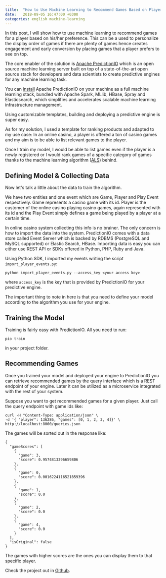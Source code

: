```yaml
---
title:  "How to Use Machine Learning to Recommend Games Based on Player Preference"
date:   2018-09-05 16:47:00 +0300
categories: english machine-learning
---
```


In this post, I will show how to use machine learning to recommend games for a player based on his/her preference. This can be a used to personalize the display order of games if there are plenty of games hence creates engagement and early conversion by placing games that a player prefers to see on top.

The core enabler of the solution is [Apache PredictionIO](http://predictionio.apache.org) which is an open source machine learning server built on top of a state-of-the-art open source stack for developers and data scientists to create predictive engines for any machine learning task.

You can [install](https://predictionio.apache.org/install/) Apache PredictionIO on your machine as a full machine learning stack, bundled with Apache Spark, MLlib, HBase, Spray and Elasticsearch, which simplifies and accelerates scalable machine learning infrastructure management.

Using customizable templates, building and deploying a predictive engine is super easy.

As for my solution, I used a template for ranking 
products and adapted to my use case: In an online casino, a player is offered a ton of casino games and my aim is to be able to list relevant games to the player.

Once I train my model, I would be able to list games even if the player is a newly registered or I would rank games of a specific category of games thanks to the machine learning algorithm ([ALS](https://spark.apache.org/docs/2.0.0/api/java/org/apache/spark/mllib/recommendation/ALS.html)) behind.

## Defining Model & Collecting Data
Now let's talk a little about the data to train the algorithm.

We have two entities and one event which are Game, Player and Play Event respectively. Game represents a casino game with its id. Player is the customer of the online casino playing casino games, again represented with its id and the Play Event simply defines a game being played by a player at a certain time.

In online casino system collecting this info is no brainer. The only concern is how to import the data into the system. PredictionIO comes with a data store called Event Server which is backed by RDBMS (PostgreSQL and MySQL supported) or Elastic Search, HBase. Importing data is easy you can either use REST API or SDKs offered in Python, PHP, Ruby and Java.

Using Python SDK, I imported my events writing the script `import_player_events.py`:

```
python import_player_events.py --access_key <your access key>
```

where `access_key` is the key that is provided by PredictionIO for your predictive engine.

The important thing to note in here is that you need to define your model according to the algorithm you use for your engine.

## Training the Model

Training is fairly easy with PredictionIO. All you need to run:

```
pio train
```

in your project folder.

## Recommending Games

Once you trained your model and deployed your engine to PredictionIO you can retrieve recommended games by the query interface which is a REST endpoint of your engine. Later it can be utilized as a microservice integrated with the rest of your system.

Suppose you want to get recommended games for a given player. Just call the query endpoint with game ids like:

```
curl -H "Content-Type: application/json" \
-d '{ "player": 136286, "games": [0, 1, 2, 3, 4]}' \
http://localhost:8000/queries.json
```

The games will be sorted out in the response like:

```
{
  "gameScores": [
    {
      "game": 3,
      "score": 0.9574813396659806
    },
    {
      "game": 0,
      "score": 0.0016224116521859396
    },
    {
      "game": 1,
      "score": 0.0
    },
    {
      "game": 2,
      "score": 0.0
    },
    {
      "game": 4,
      "score": 0.0
    }
  ],
  "isOriginal": false
}
```
The games with higher scores are the ones you can display them to that specific player.

Check the project out in [Github](https://github.com/yboyacigil/game-recommendation-engine).

